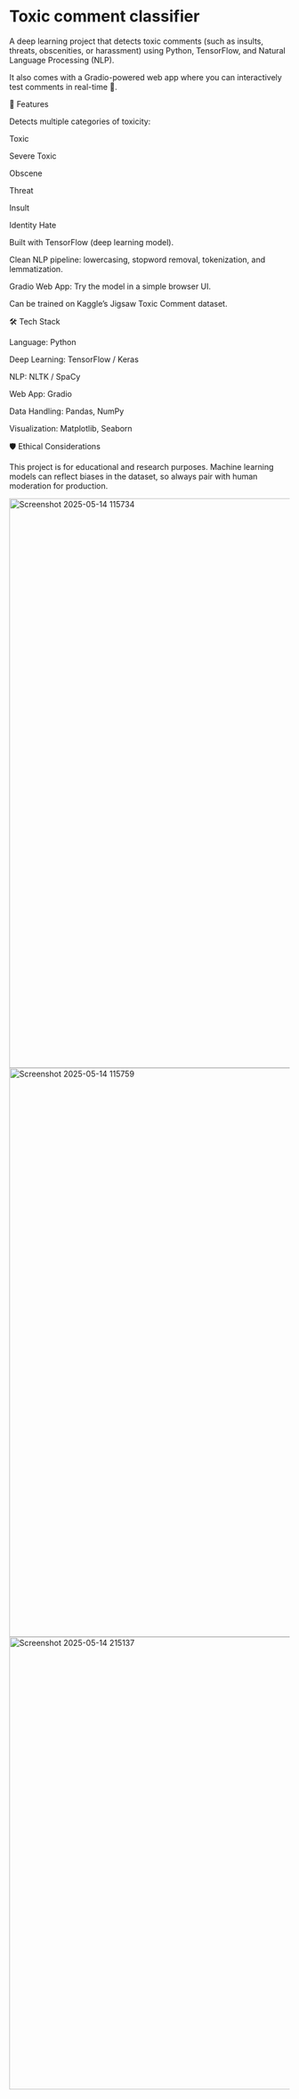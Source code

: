 # Toxic comment classifier
A deep learning project that detects toxic comments (such as insults, threats, obscenities, or harassment) using Python, TensorFlow, and Natural Language Processing (NLP).

It also comes with a Gradio-powered web app where you can interactively test comments in real-time 🚀.

🚀 Features

Detects multiple categories of toxicity:

Toxic

Severe Toxic

Obscene

Threat

Insult

Identity Hate

Built with TensorFlow (deep learning model).

Clean NLP pipeline: lowercasing, stopword removal, tokenization, and lemmatization.

Gradio Web App: Try the model in a simple browser UI.

Can be trained on Kaggle’s Jigsaw Toxic Comment dataset.

🛠️ Tech Stack

Language: Python

Deep Learning: TensorFlow / Keras

NLP: NLTK / SpaCy

Web App: Gradio

Data Handling: Pandas, NumPy

Visualization: Matplotlib, Seaborn

🛡️ Ethical Considerations

This project is for educational and research purposes.
Machine learning models can reflect biases in the dataset, so always pair with human moderation for production.


<img width="1919" height="1022" alt="Screenshot 2025-05-14 115734" src="https://github.com/user-attachments/assets/89b982eb-5a68-4434-bb26-e64ba1b25ba7" />
<img width="1919" height="1021" alt="Screenshot 2025-05-14 115759" src="https://github.com/user-attachments/assets/ab92d8fe-0e73-4c66-8479-1a3102b1523c" />
<img width="1318" height="812" alt="Screenshot 2025-05-14 215137" src="https://github.com/user-attachments/assets/a2a2949a-ee32-433b-aa06-3d4c2bb844f0" />


